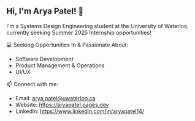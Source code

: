 ## Hi, I'm Arya Patel! 👋

I'm a Systems Design Engineering student at the University of Waterloo, currently seeking Summer 2025 Internship opportunities!

💻 Seeking Opportunities In & Passionate About: 
- Software Development
- Product Management & Operations
- UI/UX

📫 Connect with me: 
- Email: arya.patel@uwaterloo.ca
- Website: https://aryapatel.pages.dev
- LinkedIn: https://www.linkedin.com/in/aryapatel14/
  
<!--
**aryapatel14/aryapatel14** is a ✨ _special_ ✨ repository because its `README.md` (this file) appears on your GitHub profile.

Here are some ideas to get you started:

- 🔭 I’m currently working on ...
- 🌱 I’m currently learning ...
- 👯 I’m looking to collaborate on ...
- 🤔 I’m looking for help with ...
- 💬 Ask me about ...
- 📫 How to reach me: ...
- 😄 Pronouns: ...
- ⚡ Fun fact: ...
-->
